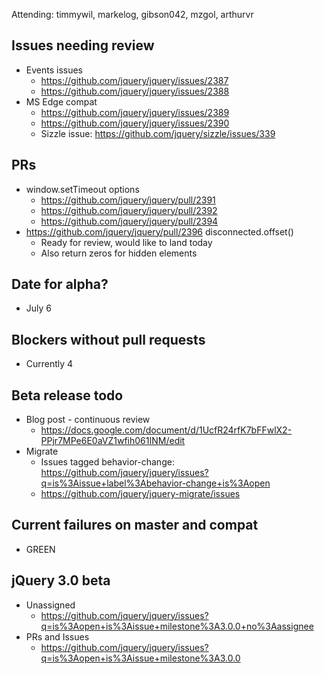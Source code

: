 Attending: timmywil, markelog, gibson042, mzgol, arthurvr

## Issues needing review
* Events issues
  - https://github.com/jquery/jquery/issues/2387 
  - https://github.com/jquery/jquery/issues/2388 
* MS Edge compat
  - https://github.com/jquery/jquery/issues/2389
  - https://github.com/jquery/jquery/issues/2390 
  - Sizzle issue: https://github.com/jquery/sizzle/issues/339 

## PRs
* window.setTimeout options
  - https://github.com/jquery/jquery/pull/2391 
  - https://github.com/jquery/jquery/pull/2392 
  - https://github.com/jquery/jquery/pull/2394 
* https://github.com/jquery/jquery/pull/2396 disconnected.offset()
  - Ready for review, would like to land today
  - Also return zeros for hidden elements

## Date for alpha?
* July 6

## Blockers without pull requests
* Currently 4

## Beta release todo
* Blog post - continuous review
  - https://docs.google.com/document/d/1UcfR24rfK7bFFwlX2-PPjr7MPe6E0aVZ1wfih061INM/edit 
* Migrate
  - Issues tagged behavior-change: https://github.com/jquery/jquery/issues?q=is%3Aissue+label%3Abehavior-change+is%3Aopen 
  - https://github.com/jquery/jquery-migrate/issues 

## Current failures on master and compat
* GREEN

## jQuery 3.0 beta
* Unassigned
  - https://github.com/jquery/jquery/issues?q=is%3Aopen+is%3Aissue+milestone%3A3.0.0+no%3Aassignee
* PRs and Issues
  - https://github.com/jquery/jquery/issues?q=is%3Aopen+is%3Aissue+milestone%3A3.0.0

